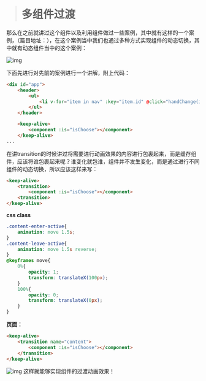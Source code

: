> # 多组件过渡

​     那么在之前就讲过这个组件以及利用组件做过一些案例，其中就有这样的一个案例，（篇目地址：），在这个案例当中我们也通过多种方式实现组件的动态切换，其中就有动态组件当中的这个案例： 

![img](https://img-blog.csdnimg.cn/299d7ffd10e640e48ec7a64592774370.png)    

下面先进行对先前的案例进行一个讲解，附上代码：

```html
<div id="app">
    <header>
        <ul>
            <li v-for="item in nav" :key="item.id" @click="handChange(item)" :class="isChoose == item.id?'active':''">{{item.title}}</li>
        </ul>
    </header>

    <keep-alive>
        <component :is="isChoose"></component>
    </keep-alive>
...
```

​    在讲transition的时候讲过将需要进行动画效果的内容进行<transition>包裹起来，而<keep-alive>是缓存组件，应该将谁包裹起来呢？谁变化就包谁，<keep-alive>组件并不发生变化，而是通过<component>进行不同组件的动态切换，所以应该这样来写：

```html
<keep-alive>
    <transition>
        <component :is="isChoose"></component>
    <transition>
</keep-alive>
```

**css class**

```css
.content-enter-active{
    animation: move 1.5s;
}
.content-leave-active{
    animation: move 1.5s reverse;
}
@keyframes move{
    0%{
        opacity: 1;
        transform: translateX(100px);
    }
    100%{
        opacity: 0;
        transform: translateX(0px);
    }
}
```

**页面：**

```html
<keep-alive>
    <transition name="content">
        <component :is="isChoose"></component>
    </transition>
</keep-alive>
```

![img](https://img-blog.csdnimg.cn/989740c4aae549de8bb962c7d3adc0ef.png)    这样就能够实现组件的过渡动画效果！